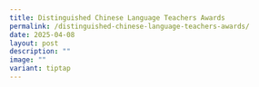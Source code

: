 ```yaml
---
title: Distinguished Chinese Language Teachers Awards
permalink: /distinguished-chinese-language-teachers-awards/
date: 2025-04-08
layout: post
description: ""
image: ""
variant: tiptap
---
```

<p></p>